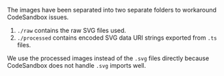 The images have been separated into two separate folders to workaround CodeSandbox issues.

1. `./raw` contains the raw SVG files used.
2. `./processed` contains encoded SVG data URI strings exported from `.ts` files.

We use the processed images instead of the `.svg` files directly because CodeSandbox does not handle `.svg` imports well.
